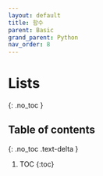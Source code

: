 ```yaml
---
layout: default
title: 함수
parent: Basic
grand_parent: Python
nav_order: 8
---
```

# Lists
{: .no_toc }

## Table of contents
{: .no_toc .text-delta }

1. TOC
{:toc}

